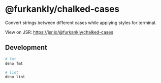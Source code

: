 # @furkankly/chalked-cases

Convert strings between different cases while applying styles for terminal.

View on JSR: https://jsr.io/@furkankly/chalked-cases

## Development

```bash
# fmt
deno fmt

# lint
deno lint
```
